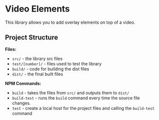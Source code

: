 # Video Elements

This library allows you to add overlay elements on top of a video.

## Project Structure

**Files:**

-   `src/` - the library src files
-   `test/[number]/` - files used to test the library
-   `build/` - code for building the dist files
-   `dist/` - the final built files

**NPM Commands:**

-   `build` - takes the files from `src/` and outputs them to `dist/`
-   `build-test` - runs the `build` command every time the source file changes.
-   `test` - create a local host for the project files and calling the `build-test` command
